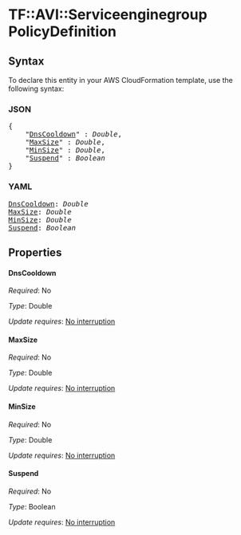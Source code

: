 # TF::AVI::Serviceenginegroup PolicyDefinition

## Syntax

To declare this entity in your AWS CloudFormation template, use the following syntax:

### JSON

<pre>
{
    "<a href="#dnscooldown" title="DnsCooldown">DnsCooldown</a>" : <i>Double</i>,
    "<a href="#maxsize" title="MaxSize">MaxSize</a>" : <i>Double</i>,
    "<a href="#minsize" title="MinSize">MinSize</a>" : <i>Double</i>,
    "<a href="#suspend" title="Suspend">Suspend</a>" : <i>Boolean</i>
}
</pre>

### YAML

<pre>
<a href="#dnscooldown" title="DnsCooldown">DnsCooldown</a>: <i>Double</i>
<a href="#maxsize" title="MaxSize">MaxSize</a>: <i>Double</i>
<a href="#minsize" title="MinSize">MinSize</a>: <i>Double</i>
<a href="#suspend" title="Suspend">Suspend</a>: <i>Boolean</i>
</pre>

## Properties

#### DnsCooldown

_Required_: No

_Type_: Double

_Update requires_: [No interruption](https://docs.aws.amazon.com/AWSCloudFormation/latest/UserGuide/using-cfn-updating-stacks-update-behaviors.html#update-no-interrupt)

#### MaxSize

_Required_: No

_Type_: Double

_Update requires_: [No interruption](https://docs.aws.amazon.com/AWSCloudFormation/latest/UserGuide/using-cfn-updating-stacks-update-behaviors.html#update-no-interrupt)

#### MinSize

_Required_: No

_Type_: Double

_Update requires_: [No interruption](https://docs.aws.amazon.com/AWSCloudFormation/latest/UserGuide/using-cfn-updating-stacks-update-behaviors.html#update-no-interrupt)

#### Suspend

_Required_: No

_Type_: Boolean

_Update requires_: [No interruption](https://docs.aws.amazon.com/AWSCloudFormation/latest/UserGuide/using-cfn-updating-stacks-update-behaviors.html#update-no-interrupt)

